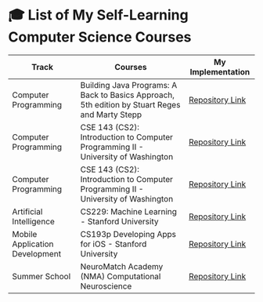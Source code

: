 # 🎓 List of My Self-Learning Computer Science Courses


| Track                  | Courses                                                                                            | My Implementation |
| -----------            | -----------                                                                                        |------         |
|  Computer Programming  | Building Java Programs: A Back to Basics Approach, 5th edition by Stuart Reges and Marty Stepp     |[Repository Link](https://github.com/hoduchieu01/Computer-Programming) |
|  Computer Programming  | CSE 143 (CS2): Introduction to Computer Programming II - University of Washington                  |[Repository Link](https://github.com/hoduchieu01/Computer-Programming) |
|  Computer Programming  | CSE 143 (CS2): Introduction to Computer Programming II - University of Washington                  |[Repository Link](https://github.com/hoduchieu01/Computer-Programming) |
|  Artificial Intelligence  | CS229: Machine Learning - Stanford University                                                   |[Repository Link](https://github.com/hoduchieu01/CS229-Machine-Learning) |
|  Mobile Application Development | CS193p Developing Apps for iOS - Stanford University                                      |[Repository Link](https://github.com/hoduchieu01/CS193p-Developing-Apps-for-iOS)|
|  Summer School | NeuroMatch Academy (NMA) Computational Neuroscience                                      |[Repository Link](https://github.com/hoduchieu01/NeuroMatch-Academy-NMA-Computational-Neuroscience/)|
